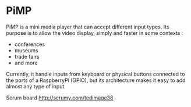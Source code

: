 # PiMP

PiMP is a mini media player that can accept different input types.
Its purpose is to allow the video display, simply and faster in some contexts :
  - conferences
  - museums
  - trade fairs
  - and more

Currently, it handle inputs from keyboard or physical buttons connected to the ports of a RaspberryPi (GPIO), but its architecture makes it easy to add almost any type of input.


Scrum board
http://scrumy.com/tedimage38
